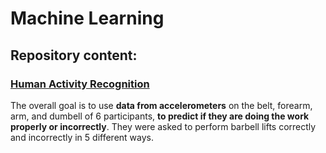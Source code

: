 Machine Learning
================

## Repository content:

### [Human Activity Recognition](https://github.com/CDopazo/Project_portfolio/tree/master/R/Machine%20Learning/Human_activity_recognition)

The overall goal is to use **data from accelerometers** on the belt,
forearm, arm, and dumbell of 6 participants, **to predict if they are
doing the work properly or incorrectly**. They were asked to perform
barbell lifts correctly and incorrectly in 5 different ways.
